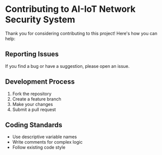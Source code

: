# Contributing to AI-IoT Network Security System

Thank you for considering contributing to this project! Here's how you can help:

## Reporting Issues
If you find a bug or have a suggestion, please open an issue.

## Development Process
1. Fork the repository
2. Create a feature branch
3. Make your changes
4. Submit a pull request

## Coding Standards
- Use descriptive variable names
- Write comments for complex logic
- Follow existing code style